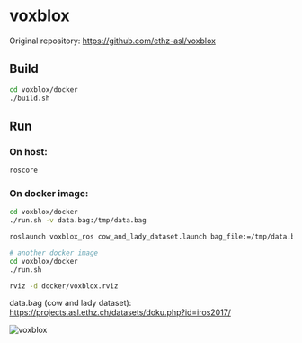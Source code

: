 # voxblox

Original repository: https://github.com/ethz-asl/voxblox


## Build
```bash
cd voxblox/docker
./build.sh
```

## Run

### On host:
```bash
roscore
```

### On docker image:
```bash
cd voxblox/docker
./run.sh -v data.bag:/tmp/data.bag

roslaunch voxblox_ros cow_and_lady_dataset.launch bag_file:=/tmp/data.bag
```

```bash
# another docker image
cd voxblox/docker
./run.sh

rviz -d docker/voxblox.rviz
```

data.bag (cow and lady dataset): https://projects.asl.ethz.ch/datasets/doku.php?id=iros2017/

![voxblox](https://user-images.githubusercontent.com/31344317/98347894-61cefd00-205b-11eb-97d7-45dcb501014e.gif)
